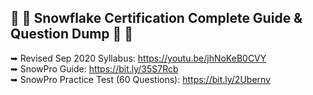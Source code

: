 🚀 🚀   Snowflake Certification Complete Guide & Question Dump  🚀 🚀   
-----------------------------------------------------------------------------------------------------------------
➥ Revised Sep 2020 Syllabus: https://youtu.be/jhNoKeB0CVY  
➥ SnowPro Guide: https://bit.ly/35S7Rcb  
➥ SnowPro Practice Test (60 Questions): https://bit.ly/2Ubernv  

